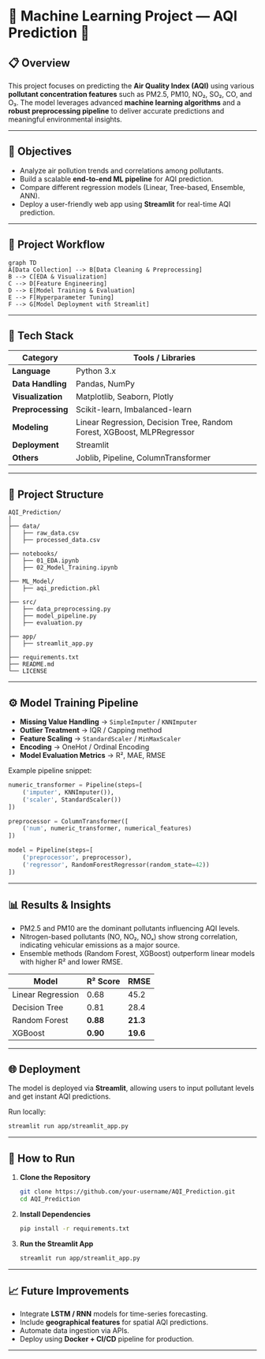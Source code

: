 # 🧠 Machine Learning Project — AQI Prediction 🌿

## 📋 Overview
This project focuses on predicting the **Air Quality Index (AQI)** using various **pollutant concentration features** such as PM2.5, PM10, NO₂, SO₂, CO, and O₃.
The model leverages advanced **machine learning algorithms** and a **robust preprocessing pipeline** to deliver accurate predictions and meaningful environmental insights.

---

## 🚀 Objectives
- Analyze air pollution trends and correlations among pollutants.
- Build a scalable **end-to-end ML pipeline** for AQI prediction.
- Compare different regression models (Linear, Tree-based, Ensemble, ANN).
- Deploy a user-friendly web app using **Streamlit** for real-time AQI prediction.

---

## 🧩 Project Workflow

```mermaid
graph TD
A[Data Collection] --> B[Data Cleaning & Preprocessing]
B --> C[EDA & Visualization]
C --> D[Feature Engineering]
D --> E[Model Training & Evaluation]
E --> F[Hyperparameter Tuning]
F --> G[Model Deployment with Streamlit]
```

---

## 🧰 Tech Stack

| Category | Tools / Libraries |
|-----------|-------------------|
| **Language** | Python 3.x |
| **Data Handling** | Pandas, NumPy |
| **Visualization** | Matplotlib, Seaborn, Plotly |
| **Preprocessing** | Scikit-learn, Imbalanced-learn |
| **Modeling** | Linear Regression, Decision Tree, Random Forest, XGBoost, MLPRegressor |
| **Deployment** | Streamlit |
| **Others** | Joblib, Pipeline, ColumnTransformer |

---

## 📂 Project Structure

```
AQI_Prediction/
│
├── data/
│   ├── raw_data.csv
│   ├── processed_data.csv
│
├── notebooks/
│   ├── 01_EDA.ipynb
│   ├── 02_Model_Training.ipynb
│
├── ML_Model/
│   ├── aqi_prediction.pkl
│
├── src/
│   ├── data_preprocessing.py
│   ├── model_pipeline.py
│   ├── evaluation.py
│
├── app/
│   ├── streamlit_app.py
│
├── requirements.txt
├── README.md
└── LICENSE
```

---

## ⚙️ Model Training Pipeline

- **Missing Value Handling** → `SimpleImputer` / `KNNImputer`
- **Outlier Treatment** → IQR / Capping method
- **Feature Scaling** → `StandardScaler` / `MinMaxScaler`
- **Encoding** → OneHot / Ordinal Encoding
- **Model Evaluation Metrics** → R², MAE, RMSE

Example pipeline snippet:
```python
numeric_transformer = Pipeline(steps=[
    ('imputer', KNNImputer()),
    ('scaler', StandardScaler())
])

preprocessor = ColumnTransformer([
    ('num', numeric_transformer, numerical_features)
])

model = Pipeline(steps=[
    ('preprocessor', preprocessor),
    ('regressor', RandomForestRegressor(random_state=42))
])
```

---

## 📊 Results & Insights

- PM2.5 and PM10 are the dominant pollutants influencing AQI levels.
- Nitrogen-based pollutants (NO, NO₂, NOₓ) show strong correlation, indicating vehicular emissions as a major source.
- Ensemble methods (Random Forest, XGBoost) outperform linear models with higher R² and lower RMSE.

| Model | R² Score | RMSE |
|--------|-----------|------|
| Linear Regression | 0.68 | 45.2 |
| Decision Tree | 0.81 | 28.4 |
| Random Forest | **0.88** | **21.3** |
| XGBoost | **0.90** | **19.6** |

---

## 🌐 Deployment

The model is deployed via **Streamlit**, allowing users to input pollutant levels and get instant AQI predictions.

Run locally:
```bash
streamlit run app/streamlit_app.py
```

---

## 🧪 How to Run

1. **Clone the Repository**
   ```bash
   git clone https://github.com/your-username/AQI_Prediction.git
   cd AQI_Prediction
   ```

2. **Install Dependencies**
   ```bash
   pip install -r requirements.txt
   ```

3. **Run the Streamlit App**
   ```bash
   streamlit run app/streamlit_app.py
   ```

---

## 📈 Future Improvements
- Integrate **LSTM / RNN** models for time-series forecasting.
- Include **geographical features** for spatial AQI predictions.
- Automate data ingestion via APIs.
- Deploy using **Docker + CI/CD** pipeline for production.

---
